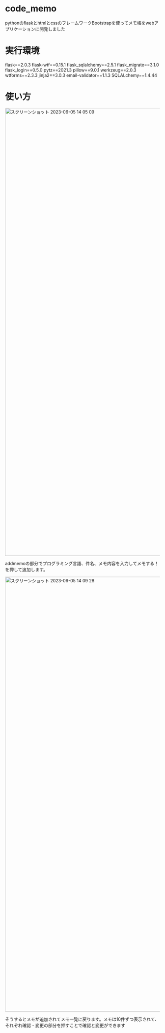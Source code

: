 # code_memo

pythonのflaskとhtmlとcssのフレームワークBootstrapを使ってメモ帳をwebアプリケーションに開発しました

# 実行環境
flask==2.0.3
flask-wtf==0.15.1
flask_sqlalchemy==2.5.1
flask_migrate==3.1.0
flask_login==0.5.0
pytz==2021.3
pillow==9.0.1
werkzeug==2.0.3
wtforms==2.3.3
jinja2==3.0.3
email-validator==1.1.3
SQLALchemy==1.4.44

# 使い方
<img width="1453" alt="スクリーンショット 2023-06-05 14 05 09" src="https://github.com/kosuke430/code_memo/assets/85551566/cf666477-252c-4927-bc14-29f2957780e6">


addmemoの部分でプログラミング言語、件名、メモ内容を入力してメモする！を押して追加します。

<img width="1411" alt="スクリーンショット 2023-06-05 14 09 28" src="https://github.com/kosuke430/code_memo/assets/85551566/6ae97b9d-b1c5-4203-baf2-dfdfbcc3238b">

そうするとメモが追加されてメモ一覧に戻ります。メモは10件ずつ表示されて、それぞれ確認・変更の部分を押すことで確認と変更ができます


